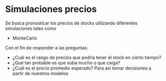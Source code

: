 # Simulaciones precios
Se busca pronosticar los precios de stocks utilizando diferentes simulaciones tales como
- MonteCarlo

Con el fin de responder a las preguntas:
- ¿Cuál es el rango de precios que podría tener el stock en cierto tiempo?
- ¿Qué tan probable es que suba mucho o que caiga?
- ¿Cuál es el precio promedio esperado?
Para asi tomar decisiones a partir de nuestros modelos 
